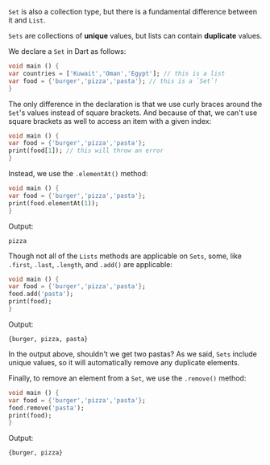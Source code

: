`Set` is also a collection type, but there is a fundamental difference between it and `List`.

`Sets` are collections of **unique** values, but lists can contain **duplicate** values.

We declare a `Set` in Dart as follows:

```dart
void main () {
var countries = ['Kuwait','Oman','Egypt']; // this is a list
var food = {'burger','pizza','pasta'}; // this is a `Set`!
}
```

The only difference in the declaration is that we use curly braces around the `Set`'s values instead of square brackets. And because of that, we can't use square brackets as well to access an item with a given index:

```dart
void main () {
var food = {'burger','pizza','pasta'};
print(food[1]); // this will throw an error
}
```

Instead, we use the `.elementAt()` method:

```dart
void main () {
var food = {'burger','pizza','pasta'};
print(food.elementAt(1));
}
```

Output:

```
pizza
```

Though not all of the `Lists` methods are applicable on `Sets`, some, like `.first`, `.last`, `.length`, and `.add()` are applicable:

```dart
void main () {
var food = {'burger','pizza','pasta'};
food.add('pasta');
print(food);
}
```

Output:

```
{burger, pizza, pasta}
```

In the output above, shouldn't we get two pastas? As we said, `Sets` include unique values, so it will automatically remove any duplicate elements.

Finally, to remove an element from a `Set`, we use the `.remove()` method:

```dart
void main () {
var food = {'burger','pizza','pasta'};
food.remove('pasta');
print(food);
}
```

Output:

```
{burger, pizza}
```
